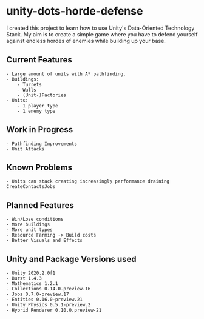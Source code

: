 # unity-dots-horde-defense

I created this project to learn how to use Unity's Data-Oriented Technology Stack.
My aim is to create a simple game where you have to defend yourself against endless hordes of enemies while building up your base.

## Current Features
	- Large amount of units with A* pathfinding.
	- Buildings:
		- Turrets
		- Walls
		- (Unit-)Factories
	- Units:
		- 1 player type
		- 1 enemy type

## Work in Progress
	- Pathfinding Improvements
	- Unit Attacks
	
## Known Problems
	- Units can stack creating increasingly performance draining CreateContactsJobs

## Planned Features
	- Win/Lose conditions
	- More buildings
	- More unit types
	- Resource Farming -> Build costs
	- Better Visuals and Effects

## Unity and Package Versions used
	- Unity 2020.2.0f1
	- Burst 1.4.3
	- Mathematics 1.2.1
	- Collections 0.14.0-preview.16
	- Jobs 0.7.0-preview.17
	- Entities 0.16.0-preview.21
	- Unity Physics 0.5.1-preview.2
	- Hybrid Renderer 0.10.0.preview-21